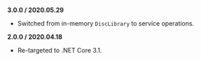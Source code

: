 **3.0.0 / 2020.05.29**
* Switched from in-memory `DiscLibrary` to service operations.

**2.0.0 / 2020.04.18**
* Re-targeted to .NET Core 3.1.
